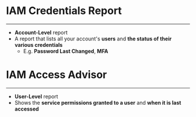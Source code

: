 # IAM Credentials Report
---

* **Account-Level** report
* A report that lists all your account's **users** and **the status of their various credentials**
	* E.g. **Password Last Changed**, **MFA**

# IAM Access Advisor
---

* **User-Level** report
* Shows the **service permissions granted to a user** and **when it is last accessed**